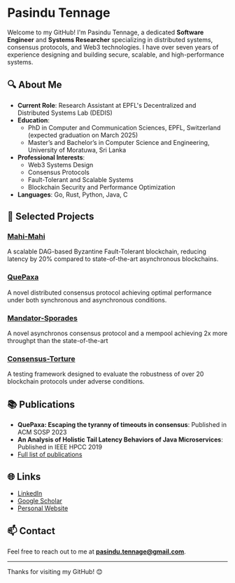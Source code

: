 # Pasindu Tennage

Welcome to my GitHub! I'm Pasindu Tennage, a dedicated **Software Engineer** and **Systems Researcher** specializing in distributed systems, consensus protocols, and Web3 technologies. I have over seven years of experience designing and building secure, scalable, and high-performance systems.

## 🔍 About Me
- **Current Role**: Research Assistant at EPFL's Decentralized and Distributed Systems Lab (DEDIS)
- **Education**: 
  - PhD in Computer and Communication Sciences, EPFL, Switzerland (expected graduation on March 2025)
  - Master’s and Bachelor’s in Computer Science and Engineering, University of Moratuwa, Sri Lanka
- **Professional Interests**: 
  - Web3 Systems Design
  - Consensus Protocols
  - Fault-Tolerant and Scalable Systems
  - Blockchain Security and Performance Optimization
- **Languages**: Go, Rust, Python, Java, C


## 🚀 Selected Projects
### [Mahi-Mahi](https://github.com/PasinduTennage/mahi-mahi-consensus)
A scalable DAG-based Byzantine Fault-Tolerant blockchain, reducing latency by 20% compared to state-of-the-art asynchronous blockchains.

### [QuePaxa](https://github.com/dedis/quepaxa)
A novel distributed consensus protocol achieving optimal performance under both synchronous and asynchronous conditions.

### [Mandator-Sporades](https://github.com/ISTA-SPiDerS/Mandator-Sporades)
A novel asynchronos consensus protocol and a mempool achieving 2x more throughpt than the state-of-the-art

### [Consensus-Torture](https://github.com/dedis/toture-testing-consensus)
A testing framework designed to evaluate the robustness of over 20 blockchain protocols under adverse conditions.

## 📚 Publications
- **QuePaxa: Escaping the tyranny of timeouts in consensus**: Published in ACM SOSP 2023
- **An Analysis of Holistic Tail Latency Behaviors of Java Microservices**: Published in IEEE HPCC 2019
- [Full list of publications](https://scholar.google.com/citations?hl=en&user=U3cXWU0AAAAJ)

## 🌐 Links
- [LinkedIn](https://linkedin.com/in/pasindutennage)
- [Google Scholar](https://scholar.google.com/citations?hl=en&user=U3cXWU0AAAAJ)
- [Personal Website](https://pasindutennage.github.io/pasindutennage/)

## 📫 Contact
Feel free to reach out to me at **pasindu.tennage@gmail.com**.

---

Thanks for visiting my GitHub! 😊
